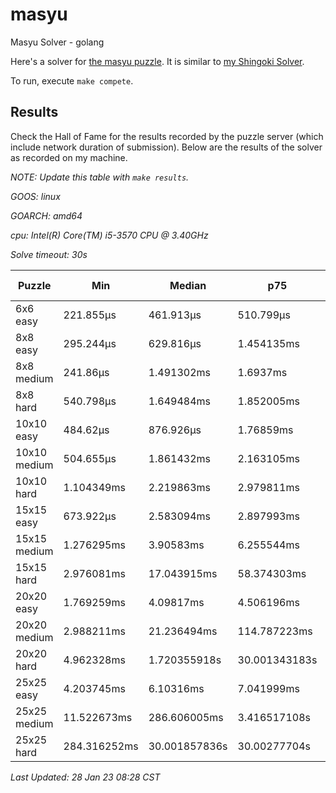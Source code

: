 # masyu
Masyu Solver - golang

Here's a solver for [the masyu puzzle](www.puzzle-masyu.com). It is similar to [my Shingoki Solver](https://github.com/joshprzybyszewski/shingokisolver).

To run, execute `make compete`.

## Results

Check the Hall of Fame for the results recorded by the puzzle server (which include network duration of submission). Below are the results of the solver as recorded on my machine.

_NOTE: Update this table with `make results`._

<resultsMarker>

_GOOS: linux_

_GOARCH: amd64_

_cpu: Intel(R) Core(TM) i5-3570 CPU @ 3.40GHz_

_Solve timeout: 30s_

|Puzzle|Min|Median|p75|p95|max|sample size|
|-|-|-|-|-|-|-:|
|6x6 easy|221.855µs|461.913µs|510.799µs|1.376001ms|1.936908ms|355|
|8x8 easy|295.244µs|629.816µs|1.454135ms|1.745324ms|2.267046ms|322|
|8x8 medium|241.86µs|1.491302ms|1.6937ms|2.109128ms|4.231265ms|300|
|8x8 hard|540.798µs|1.649484ms|1.852005ms|2.639142ms|11.379495ms|283|
|10x10 easy|484.62µs|876.926µs|1.76859ms|2.145214ms|2.677424ms|275|
|10x10 medium|504.655µs|1.861432ms|2.163105ms|3.398385ms|12.478061ms|258|
|10x10 hard|1.104349ms|2.219863ms|2.979811ms|7.253454ms|11.672296ms|239|
|15x15 easy|673.922µs|2.583094ms|2.897993ms|3.489032ms|6.861222ms|219|
|15x15 medium|1.276295ms|3.90583ms|6.255544ms|24.684653ms|1.546771678s|169|
|15x15 hard|2.976081ms|17.043915ms|58.374303ms|846.610948ms|30.002085342s|126|
|20x20 easy|1.769259ms|4.09817ms|4.506196ms|5.809724ms|33.543131ms|127|
|20x20 medium|2.988211ms|21.236494ms|114.787223ms|3.84316997s|30.002309464s|96|
|20x20 hard|4.962328ms|1.720355918s|30.001343183s|30.002637315s|30.012308685s|74|
|25x25 easy|4.203745ms|6.10316ms|7.041999ms|12.249805ms|76.23554ms|77|
|25x25 medium|11.522673ms|286.606005ms|3.416517108s|30.002615458s|30.003354894s|60|
|25x25 hard|284.316252ms|30.001857836s|30.00277704s|30.006295943s|30.015547422s|45|

_Last Updated: 28 Jan 23 08:28 CST_
</resultsMarker>